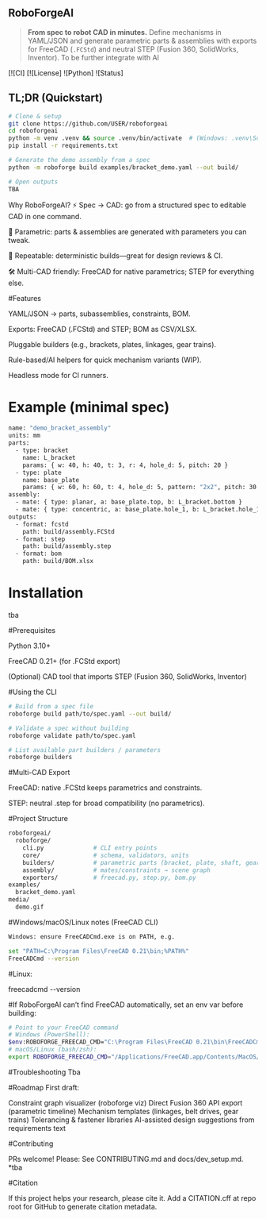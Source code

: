 ## RoboForgeAI
> **From spec to robot CAD in minutes.** Define mechanisms in YAML/JSON and generate parametric parts & assemblies with exports for FreeCAD (`.FCStd`) and neutral STEP (Fusion 360, SolidWorks, Inventor).
To be further integrate with AI
> 
[![CI]
[![License]
![Python]
![Status]

## TL;DR (Quickstart)
```bash
# Clone & setup
git clone https://github.com/USER/roboforgeai
cd roboforgeai
python -m venv .venv && source .venv/bin/activate  # (Windows: .venv\Scripts\activate)
pip install -r requirements.txt

# Generate the demo assembly from a spec
python -m roboforge build examples/bracket_demo.yaml --out build/

# Open outputs
TBA

```
Why RoboForgeAI?
⚡ Spec → CAD: go from a structured spec to editable CAD in one command.

🧩 Parametric: parts & assemblies are generated with parameters you can tweak.

🔁 Repeatable: deterministic builds—great for design reviews & CI.

🛠️ Multi-CAD friendly: FreeCAD for native parametrics; STEP for everything else.

#Features

YAML/JSON → parts, subassemblies, constraints, BOM.

Exports: FreeCAD (.FCStd) and STEP; BOM as CSV/XLSX.

Pluggable builders (e.g., brackets, plates, linkages, gear trains).

Rule-based/AI helpers for quick mechanism variants (WIP).

Headless mode for CI runners.

# Example (minimal spec)
```bash
name: "demo_bracket_assembly"
units: mm
parts:
  - type: bracket
    name: L_bracket
    params: { w: 40, h: 40, t: 3, r: 4, hole_d: 5, pitch: 20 }
  - type: plate
    name: base_plate
    params: { w: 60, h: 60, t: 4, hole_d: 5, pattern: "2x2", pitch: 30 }
assembly:
  - mate: { type: planar, a: base_plate.top, b: L_bracket.bottom }
  - mate: { type: concentric, a: base_plate.hole_1, b: L_bracket.hole_1 }
outputs:
  - format: fcstd
    path: build/assembly.FCStd
  - format: step
    path: build/assembly.step
  - format: bom
    path: build/BOM.xlsx
```

# Installation
tba


#Prerequisites

Python 3.10+

FreeCAD 0.21+ (for .FCStd export)

(Optional) CAD tool that imports STEP (Fusion 360, SolidWorks, Inventor)

#Using the CLI
```bash
# Build from a spec file
roboforge build path/to/spec.yaml --out build/

# Validate a spec without building
roboforge validate path/to/spec.yaml

# List available part builders / parameters
roboforge builders
```

#Multi-CAD Export

FreeCAD: native .FCStd keeps parametrics and constraints.

STEP: neutral .step for broad compatibility (no parametrics).

#Project Structure
```bash
roboforgeai/
  roboforge/
    cli.py              # CLI entry points
    core/               # schema, validators, units
    builders/           # parametric parts (bracket, plate, shaft, gears, etc.)
    assembly/           # mates/constraints → scene graph
    exporters/          # freecad.py, step.py, bom.py
examples/
  bracket_demo.yaml
media/
  demo.gif
```
#Windows/macOS/Linux notes (FreeCAD CLI)
```bash
Windows: ensure FreeCADCmd.exe is on PATH, e.g.

set "PATH=C:\Program Files\FreeCAD 0.21\bin;%PATH%"
FreeCADCmd --version
```
#Linux:

freecadcmd --version


#If RoboForgeAI can’t find FreeCAD automatically, set an env var before building:
```bash
# Point to your FreeCAD command
# Windows (PowerShell):
$env:ROBOFORGE_FREECAD_CMD="C:\Program Files\FreeCAD 0.21\bin\FreeCADCmd.exe"
# macOS/Linux (bash/zsh):
export ROBOFORGE_FREECAD_CMD="/Applications/FreeCAD.app/Contents/MacOS/FreeCADCmd"
```
#Troubleshooting
Tba

#Roadmap
First draft:

Constraint graph visualizer (roboforge viz)
Direct Fusion 360 API export (parametric timeline)
Mechanism templates (linkages, belt drives, gear trains)
Tolerancing & fastener libraries
AI-assisted design suggestions from requirements text

#Contributing

PRs welcome! Please:
See CONTRIBUTING.md and docs/dev_setup.md. *tba

#Citation

If this project helps your research, please cite it. Add a CITATION.cff at repo root for GitHub to generate citation metadata.
